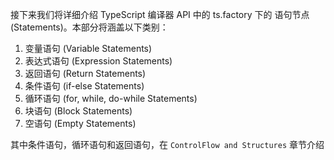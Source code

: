 接下来我们将详细介绍 TypeScript 编译器 API 中的 ts.factory 下的 语句节点 (Statements)。本部分将涵盖以下类别：

1. 变量语句 (Variable Statements)
2. 表达式语句 (Expression Statements)
3. 返回语句 (Return Statements)
4. 条件语句 (if-else Statements)
5. 循环语句 (for, while, do-while Statements)
6. 块语句 (Block Statements)
7. 空语句 (Empty Statements)

其中条件语句，循环语句和返回语句，在 `ControlFlow and Structures` 章节介绍
